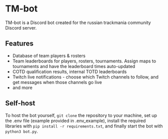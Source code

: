 # TM-bot

TM-bot is a Discord bot created for the russian trackmania community Discord server.

## Features
* Database of team players & rosters
* Team leaderboards for players, rosters, tournaments. Assign maps to tournaments and have the leaderboard times auto-updated
* COTD qualification results, internal TOTD leaderboards
* Twitch live notifications - choose which Twitch channels to follow, and get messages when those channels go live
* and more

## Self-host
To host the bot yourself, ```git clone``` the repository to your machine, set up the .env file (example provided in .env_example), install the required libraries with ```pip install -r requirements.txt```, and finally start the bot with ```python3 bot.py```.